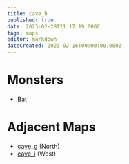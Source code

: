 ```yaml
---
title: cave_h
published: true
date: 2023-02-28T21:17:19.000Z
tags: maps
editor: markdown
dateCreated: 2023-02-16T00:00:00.000Z
---
```



# Monsters
 * [Bat](/monsters/bat)

# Adjacent Maps
 * [cave_g](/maps/cave_g) (North)
 * [cave_i](/maps/cave_i) (West)
